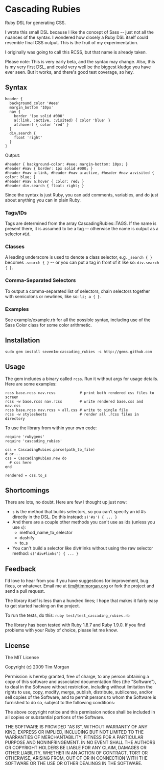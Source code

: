 # Cascading Rubies

Ruby DSL for generating CSS.

I wrote this small DSL because I like the concept of Sass -- just not
all the nuances of the syntax. I wondered how closely a Ruby DSL itself could
resemble final CSS output. This is the fruit of my experimentation.

I originally was going to call this RCSS, but that name is already taken.

Please note: This is very early beta, and the syntax may change. Also, this is
my very first DSL, and could very well be the biggest kludge you have ever seen.
But it works, and there's good test coverage, so hey.

## Syntax

    header {
      background_color '#eee'
      margin_bottom '10px'
      nav {
        border '1px solid #000'
        a(:link, :active, :visited) { color 'blue' }
        a(:hover) { color 'red' }
      }
      div.search {
        float 'right'
      }
    }
    
Output:

    #header { background-color: #eee; margin-bottom: 10px; }
    #header #nav { border: 1px solid #000; }
    #header #nav a:link, #header #nav a:active, #header #nav a:visited { color: blue; }
    #header #nav a:hover { color: red; }
    #header div.search { float: right; }
    
Since the syntax is just Ruby, you can add comments, variables, and do just about anything
you can in plain Ruby.

### Tags/IDs

Tags are determined from the array CascadingRubies::TAGS. If the name is present there, it is
assumed to be a tag -- otherwise the name is output as a selector `#id`.

### Classes

A leading underscore is used to denote a class selector, e.g. `_search { }` becomes
`.search { }` -- or you can put a tag in front of it like so: `div.search { }`.

### Comma-Separated Selectors

To output a comma-separated list of selectors, chain selectors together with semicolons
or newlines, like so: `li; a { }`.

### Examples

See example/example.rb for all the possible syntax, including use of the Sass
Color class for some color arithmetic.

## Installation

    sudo gem install seven1m-cascading_rubies -s http://gems.github.com
    
## Usage

The gem includes a binary called `rcss`. Run it without args for usage details.
Here are some examples:

    rcss base.rcss nav.rcss           # print both rendered css files to screen
    rcss -w base.rcss nav.rcss        # write rendered base.css and nav.css
    rcss base.rcss nav.rcss > all.css # write to single file
    rcss -w stylesheets               # render all .rcss files in directory
    
To use the library from within your own code:

    require 'rubygems'
    require 'cascading_rubies'
    
    css = CascadingRubies.parse(path_to_file)
    # or...
    css = CascadingRubies.new do
      # css here
    end
    
    rendered = css.to_s

## Shortcomings

There are lots, no doubt. Here are few I thought up just now:

* `s` is the method that builds selectors, so you can't specify an id #s directly
  in the DSL. Do this instead: `s('#s') { ... }`
* And there are a couple other methods you can't use as ids (unless you use `s`):
  * method\_name\_to\_selector
  * dashify
  * to\_s
* You can't build a selector like div#links without using the raw selector method:
  `s('div#links') { ... }`

## Feedback

I'd love to hear from you if you have suggestions for improvement, bug fixes,
or whatever. Email me at tim@timmorgan.org or fork the project and send a
pull request.

The library itself is less than a hundred lines; I hope that makes it fairly
easy to get started hacking on the project.

To run the tests, do this: `ruby test/test_cascading_rubies.rb`

The library has been tested with Ruby 1.8.7 and Ruby 1.9.0. If you find problems
with your Ruby of choice, please let me know.

## License

The MIT License

Copyright (c) 2009 Tim Morgan

Permission is hereby granted, free of charge, to any person obtaining a copy
of this software and associated documentation files (the "Software"), to deal
in the Software without restriction, including without limitation the rights
to use, copy, modify, merge, publish, distribute, sublicense, and/or sell
copies of the Software, and to permit persons to whom the Software is
furnished to do so, subject to the following conditions:

The above copyright notice and this permission notice shall be included in
all copies or substantial portions of the Software.

THE SOFTWARE IS PROVIDED "AS IS", WITHOUT WARRANTY OF ANY KIND, EXPRESS OR
IMPLIED, INCLUDING BUT NOT LIMITED TO THE WARRANTIES OF MERCHANTABILITY,
FITNESS FOR A PARTICULAR PURPOSE AND NONINFRINGEMENT. IN NO EVENT SHALL THE
AUTHORS OR COPYRIGHT HOLDERS BE LIABLE FOR ANY CLAIM, DAMAGES OR OTHER
LIABILITY, WHETHER IN AN ACTION OF CONTRACT, TORT OR OTHERWISE, ARISING FROM,
OUT OF OR IN CONNECTION WITH THE SOFTWARE OR THE USE OR OTHER DEALINGS IN
THE SOFTWARE.

